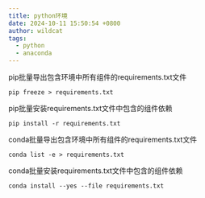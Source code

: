 ```yaml
---
title: python环境
date: 2024-10-11 15:50:54 +0800
author: wildcat
tags:
  - python
  - anaconda
---
```


pip批量导出包含环境中所有组件的requirements.txt文件

```
pip freeze > requirements.txt
```

pip批量安装requirements.txt文件中包含的组件依赖

```
pip install -r requirements.txt
```

conda批量导出包含环境中所有组件的requirements.txt文件

```
conda list -e > requirements.txt
```

conda批量安装requirements.txt文件中包含的组件依赖

```
conda install --yes --file requirements.txt
```